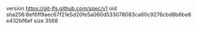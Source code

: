 version https://git-lfs.github.com/spec/v1
oid sha256:6ef6ff9aec67f21e5d20fe5a060d533078083ca60c9276cbd8b6be8e432bf6ef
size 3568
